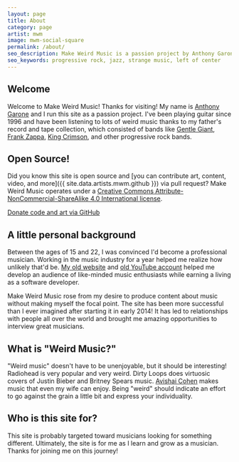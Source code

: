 ```yaml
---
layout: page
title: About
category: page
artist: mwm
image: mwm-social-square
permalink: /about/
seo_description: Make Weird Music is a passion project by Anthony Garone showcasing unique and interesting lesser-known musicians.
seo_keywords: progressive rock, jazz, strange music, left of center
---
```

## Welcome

Welcome to Make Weird Music! Thanks for visiting! My name is [Anthony Garone](/discover/anthony-garone) and I run this site as a passion project. I've been playing guitar since 1996 and have been listening to lots of weird music thanks to my father's record and tape collection, which consisted of bands like [Gentle Giant](/discover/gentle-giant), [Frank Zappa](/discover/frank-zappa), [King Crimson](/discover/king-crimson), and other progressive rock bands.

## Open Source!

Did you know this site is open source and [you can contribute art, content, video, and more]({{ site.data.artists.mwm.github }}) via pull request? Make Weird Music operates under a [Creative Commons Attribute-NonCommercial-ShareAlike 4.0 International license](http://creativecommons.org/licenses/by-nc-sa/4.0/).

<a class="donation-icon" href="http://github.com/MakeWeirdMusic"><i class="fa fa-github-square"></i> Donate code and art via GitHub</a>

## A little personal background

Between the ages of 15 and 22, I was convinced I'd become a professional musician. Working in the music industry for a year helped me realize how unlikely that'd be. [My old website](http://garone.org) and [old YouTube account](http://youtube.com/agarone) helped me develop an audience of like-minded music enthusiasts while earning a living as a software developer.

Make Weird Music rose from my desire to produce content about music without making myself the focal point. The site has been more successful than I ever imagined after starting it in early 2014! It has led to relationships with people all over the world and brought me amazing opportunities to interview great musicians.

## What is "Weird Music?"

"Weird music" doesn't have to be unenjoyable, but it should be interesting! Radiohead is very popular and very weird. Dirty Loops does virtuosic covers of Justin Bieber and Britney Spears music. [Avishai Cohen](/discover/avishai-cohen) makes music that even my wife can enjoy. Being "weird" should indicate an effort to go against the grain a little bit and express your individuality.

## Who is this site for?

This site is probably targeted toward musicians looking for something different. Ultimately, the site is for me as I learn and grow as a musician. Thanks for joining me on this journey!
